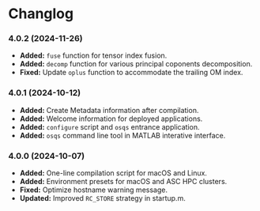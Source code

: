 # Changlog

### 4.0.2 (2024-11-26)

- **Added:** `fuse` function for tensor index fusion.
- **Added:** `decomp` function for various principal coponents decomposition.
- **Fixed:** Update `oplus` function to accommodate the trailing OM index.

### 4.0.1 (2024-10-12)

- **Added:** Create Metadata information after compilation.
- **Added:** Welcome information for deployed applications.
- **Added:** `configure` script and `osqs` entrance application.
- **Added:** `osqs` command line tool in MATLAB interative interface.

### 4.0.0 (2024-10-07)

- **Added:** One-line compilation script for macOS and Linux.
- **Added:** Environment presets for macOS and ASC HPC clusters.
- **Fixed:** Optimize hostname warning message.
- **Updated:** Improved `RC_STORE` strategy in startup.m.

&nbsp;
